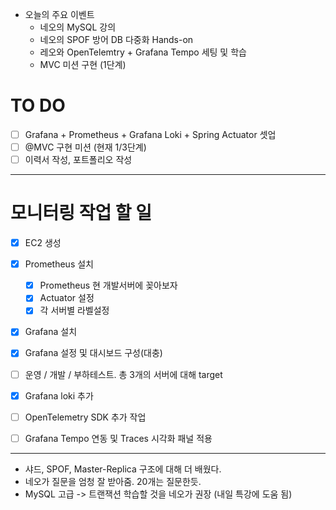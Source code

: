 - 오늘의 주요 이벤트
	- 네오의 MySQL 강의
	- 네오의 SPOF 방어 DB 다중화 Hands-on
	- 레오와 OpenTelemtry + Grafana Tempo 세팅 및 학습
	- MVC 미션 구현 (1단계)

# TO DO
- [ ] Grafana + Prometheus + Grafana Loki + Spring Actuator 셋업
- [ ] @MVC 구현 미션 (현재 1/3단계)
- [ ] 이력서 작성, 포트폴리오 작성

---

# 모니터링 작업 할 일
- [x] EC2 생성
- [x] Prometheus 설치
    - [x] Prometheus 현 개발서버에 꽂아보자
    - [x] Actuator 설정
    - [x] 각 서버별 라벨설정
- [x] Grafana 설치
- [x] Grafana 설정 및 대시보드 구성(대충)
- [ ] 운영 / 개발 / 부하테스트. 총 3개의 서버에 대해 target
- [x] Grafana loki 추가
- [ ] OpenTelemetry SDK 추가 작업
- [ ] Grafana Tempo 연동 및 Traces 시각화 패널 적용



---


- 샤드, SPOF, Master-Replica 구조에 대해 더 배웠다.
- 네오가 질문을 엄청 잘 받아줌. 20개는 질문한듯.
- MySQL 고급 -> 트랜잭션 학습할 것을 네오가 권장 (내일 특강에 도움 됨)